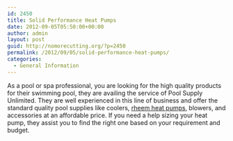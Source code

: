 ```yaml
---
id: 2450
title: Solid Performance Heat Pumps
date: 2012-09-05T05:50:00+00:00
author: admin
layout: post
guid: http://nomorecutting.org/?p=2450
permalink: /2012/09/05/solid-performance-heat-pumps/
categories:
  - General Information
---
```

As a pool or spa professional, you are looking for the high quality products for their swimming pool, they are availing the service of Pool Supply Unlimited. They are well experienced in this line of business and offer the standard quality pool supplies like coolers, [rheem heat pumps](http://www.poolsupplyunlimited.com/products/RaypakHeatPumps/150), blowers, and accessories at an affordable price. If you need a help sizing your heat pump, they assist you to find the right one based on your requirement and budget.